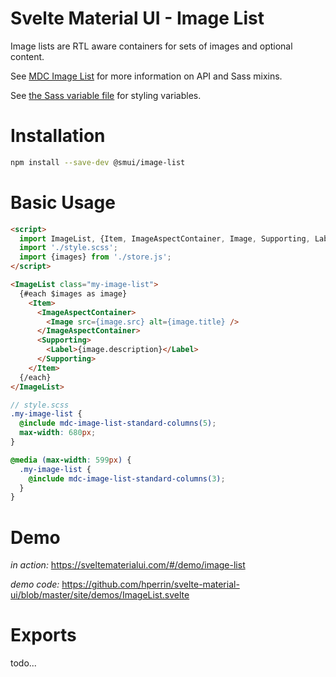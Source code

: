 # Svelte Material UI - Image List

Image lists are RTL aware containers for sets of images and optional content.

See [MDC Image List](https://material.io/develop/web/components/image-lists/) for more information on API and Sass mixins.

See [the Sass variable file](https://github.com/material-components/material-components-web/blob/v3.1.1/packages/mdc-image-list/_variables.scss) for styling variables.

# Installation

```sh
npm install --save-dev @smui/image-list
```

# Basic Usage

```html
<script>
  import ImageList, {Item, ImageAspectContainer, Image, Supporting, Label} from '@smui/image-list';
  import './style.scss';
  import {images} from './store.js';
</script>

<ImageList class="my-image-list">
  {#each $images as image}
    <Item>
      <ImageAspectContainer>
        <Image src={image.src} alt={image.title} />
      </ImageAspectContainer>
      <Supporting>
        <Label>{image.description}</Label>
      </Supporting>
    </Item>
  {/each}
</ImageList>
```

```scss
// style.scss
.my-image-list {
  @include mdc-image-list-standard-columns(5);
  max-width: 680px;
}

@media (max-width: 599px) {
  .my-image-list {
    @include mdc-image-list-standard-columns(3);
  }
}
```

# Demo

*in action:* https://sveltematerialui.com/#/demo/image-list

*demo code:* https://github.com/hperrin/svelte-material-ui/blob/master/site/demos/ImageList.svelte

# Exports

todo...